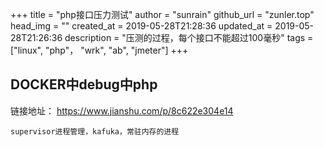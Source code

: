 +++
title = "php接口压力测试"
author = "sunrain"
github_url = "zunler.top"
head_img = ""
created_at = 2019-05-28T21:28:36
updated_at = 2019-05-28T21:26:36
description = "压测的过程，每个接口不能超过100毫秒"
tags = ["linux", "php"， "wrk", "ab", "jmeter"]
+++

## DOCKER中debug中php

  链接地址：
  https://www.jianshu.com/p/8c622e304e14

  `supervisor进程管理，kafuka，常驻内存的进程`
